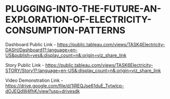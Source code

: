 # PLUGGING-INTO-THE-FUTURE-AN-EXPLORATION-OF-ELECTRICITY-CONSUMPTION-PATTERNS


Dashboard Public Link - https://public.tableau.com/views/TASK4Electricity-DASH/Dashboard1?:language=en-US&publish=yes&:display_count=n&:origin=viz_share_link

Story Public Link - https://public.tableau.com/views/TASK6Electricity-STORY/Story1?:language=en-US&:display_count=n&:origin=viz_share_link

Video Demonstration Link - https://drive.google.com/file/d/1iREQJse61duE_Tytwlcp-dOJEQdW4fhK/view?usp=drivesdk
